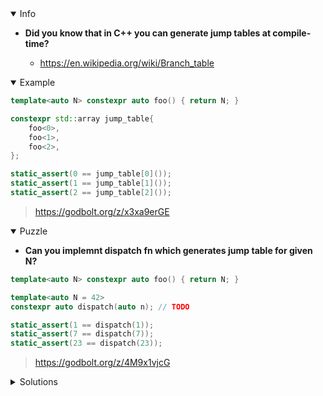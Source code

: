 <details open><summary>Info</summary><p>

* **Did you know that in C++ you can generate jump tables at compile-time?**

  * https://en.wikipedia.org/wiki/Branch_table

</p></details><details open><summary>Example</summary><p>

```cpp
template<auto N> constexpr auto foo() { return N; }

constexpr std::array jump_table{
    foo<0>,
    foo<1>,
    foo<2>,
};

static_assert(0 == jump_table[0]());
static_assert(1 == jump_table[1]());
static_assert(2 == jump_table[2]());
```

> https://godbolt.org/z/x3xa9erGE

</p></details><details open><summary>Puzzle</summary><p>

* **Can you implemnt dispatch fn which generates jump table for given N?**

```cpp
template<auto N> constexpr auto foo() { return N; }

template<auto N = 42>
constexpr auto dispatch(auto n); // TODO

static_assert(1 == dispatch(1));
static_assert(7 == dispatch(7));
static_assert(23 == dispatch(23));
```

> https://godbolt.org/z/4M9x1vjcG

</p></details><details><summary>Solutions</summary><p>

```cpp
template <auto N = 42>
constexpr auto dispatch(auto n) -> int {
    using foo_return_type = std::invoke_result<decltype(&foo<0>)>::type;
    const auto jump_table = []<auto... I>(std::index_sequence<I...>) {
        return std::array<foo_return_type, sizeof...(I)>{(foo<I>())...};
    }(std::make_index_sequence<N>{});
    return jump_table[n];
};
```

> https://godbolt.org/z/PW3qvrnf6

</p></details>
